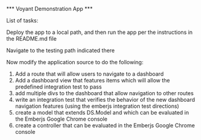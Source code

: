 *** Voyant Demonstration App ***

List of tasks:

Deploy the app to a local path, and then run the app per the instructions in the README.md file

Navigate to the testing path indicated there

Now modify the application source to do the following:


1) Add a route that will allow users to navigate to a dashboard 
2) Add a dashboard view that features items which will allow the predefined integration test to pass
3) add multiple divs to the dashboard that allow navigation to other routes
4) write an integration test that verifies the behavior of the new dashboard navigation features (using the emberjs integration test directions)
5) create a model that extends DS.Model and which can be evaluated in the Emberjs Google Chrome console
6) create a controller that can be evaluated in the Emberjs Google Chrome console